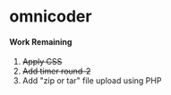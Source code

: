 # omnicoder

<h4>Work Remaining</h4>
<ol>
  <li><del> Apply CSS </del></li>
  <li><del> Add timer round-2 </del></li>
  <li> Add "zip or tar" file upload using PHP</li>
</ol>
